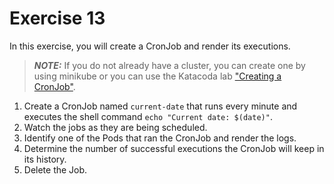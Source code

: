# Exercise 13

In this exercise, you will create a CronJob and render its executions.

> **_NOTE:_** If you do not already have a cluster, you can create one by using minikube or you can use the Katacoda lab ["Creating a CronJob"](https://learning.oreilly.com/labs/6-10-ckad-jobs/9781098105297/).

1. Create a CronJob named `current-date` that runs every minute and executes the shell command `echo "Current date: $(date)"`.
2. Watch the jobs as they are being scheduled.
3. Identify one of the Pods that ran the CronJob and render the logs.
4. Determine the number of successful executions the CronJob will keep in its history.
5. Delete the Job.